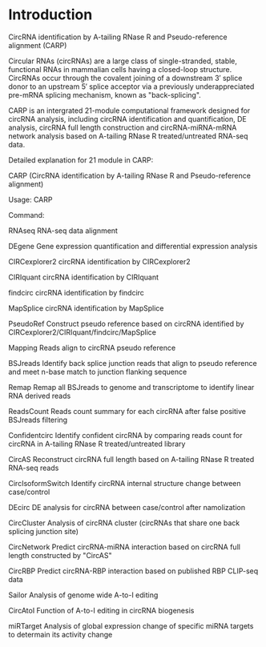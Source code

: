 # Introduction

CircRNA identification by A-tailing RNase R and Pseudo-reference alignment (CARP)

Circular RNAs (circRNAs) are a large class of single-stranded, stable, functional RNAs in mammalian cells having a closed-loop structure. CircRNAs occur through the covalent joining of a downstream 3′ splice donor to an upstream 5′ splice acceptor via a previously underappreciated pre-mRNA splicing mechanism, known as "back-splicing".

CARP is an intergrated 21-module computational framework designed for circRNA analysis, including circRNA identification and quantification, DE analysis, circRNA full length construction and circRNA-miRNA-mRNA network analysis based on A-tailing RNase R treated/untreated RNA-seq data.

Detailed explanation for 21 module in CARP:

CARP (CircRNA identification by A-tailing RNase R and Pseudo-reference alignment)

Usage:  CARP <Command>

Command:   
        
   RNAseq            RNA-seq data alignment
        
   DEgene            Gene expression quantification and differential expression analysis
        
   CIRCexplorer2     circRNA identification by CIRCexplorer2
        
   CIRIquant         circRNA identification by CIRIquant
        
   findcirc          circRNA identification by findcirc
        
   MapSplice         circRNA identification by MapSplice
        
   PseudoRef         Construct pseudo reference based on circRNA identified by CIRCexplorer2/CIRIquant/findcirc/MapSplice
        
   Mapping           Reads align to circRNA pseudo reference
        
   BSJreads          Identify back splice junction reads that align to pseudo reference and meet n-base match to junction flanking sequence
        
   Remap             Remap all BSJreads to genome and transcriptome to identify linear RNA derived reads
        
   ReadsCount        Reads count summary for each circRNA after false positive BSJreads filtering
        
   Confidentcirc     Identify confident circRNA by comparing reads count for circRNA in A-tailing RNase R treated/untreated library
        
   CircAS            Reconstruct circRNA full length based on A-tailing RNase R treated RNA-seq reads
        
   CircIsoformSwitch Identify circRNA internal structure change between case/control
        
   DEcirc            DE analysis for circRNA between case/control after namolization
        
   CircCluster       Analysis of circRNA cluster (circRNAs that share one back splicing junction site)
        
   CircNetwork       Predict circRNA-miRNA interaction based on circRNA full length constructed by "CircAS"
        
   CircRBP           Predict circRNA-RBP interaction based on published RBP CLIP-seq data
        
   Sailor            Analysis of genome wide A-to-I editing
        
   CircAtoI          Function of A-to-I editing in circRNA biogenesis
        
   miRTarget         Analysis of global expression change of specific miRNA targets to determain its activity change
        
  

